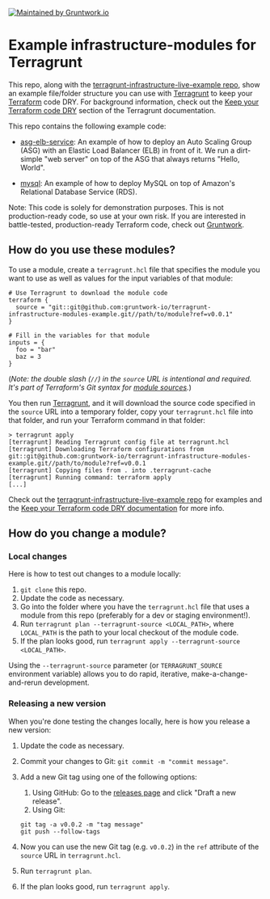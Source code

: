[![Maintained by Gruntwork.io](https://img.shields.io/badge/maintained%20by-gruntwork.io-%235849a6.svg)](https://gruntwork.io/?ref=repo_terragrunt-infra-modules-example)

# Example infrastructure-modules for Terragrunt

This repo, along with the [terragrunt-infrastructure-live-example 
repo](https://github.com/gruntwork-io/terragrunt-infrastructure-live-example), show an example file/folder structure
you can use with [Terragrunt](https://github.com/gruntwork-io/terragrunt) to keep your 
[Terraform](https://www.terraform.io) code DRY. For background information, check out the [Keep your Terraform code
DRY](https://github.com/gruntwork-io/terragrunt#keep-your-terraform-code-dry) section of the Terragrunt documentation.

This repo contains the following example code:

* [asg-elb-service](/asg-elb-service): An example of how to deploy an Auto Scaling Group (ASG) with an Elastic Load 
  Balancer (ELB) in front of it. We run a dirt-simple "web server" on top of the ASG that always returns "Hello, World".

* [mysql](/mysql): An example of how to deploy MySQL on top of Amazon's Relational Database Service (RDS).  

Note: This code is solely for demonstration purposes. This is not production-ready code, so use at your own risk. If 
you are interested in battle-tested, production-ready Terraform code, check out [Gruntwork](http://www.gruntwork.io/).





## How do you use these modules?

To use a module, create a  `terragrunt.hcl` file that specifies the module you want to use as well as values for the
input variables of that module:

```hcl
# Use Terragrunt to download the module code
terraform {
  source = "git::git@github.com:gruntwork-io/terragrunt-infrastructure-modules-example.git//path/to/module?ref=v0.0.1"
}

# Fill in the variables for that module
inputs = {
  foo = "bar"
  baz = 3
}
```

(*Note: the double slash (`//`) in the `source` URL is intentional and required. It's part of Terraform's Git syntax 
for [module sources](https://www.terraform.io/docs/modules/sources.html).*)

You then run [Terragrunt](https://github.com/gruntwork-io/terragrunt), and it will download the source code specified 
in the `source` URL into a temporary folder, copy your `terragrunt.hcl` file into that folder, and run your Terraform 
command in that folder: 

```
> terragrunt apply
[terragrunt] Reading Terragrunt config file at terragrunt.hcl
[terragrunt] Downloading Terraform configurations from git::git@github.com:gruntwork-io/terragrunt-infrastructure-modules-example.git//path/to/module?ref=v0.0.1
[terragrunt] Copying files from . into .terragrunt-cache
[terragrunt] Running command: terraform apply
[...]
```

Check out the [terragrunt-infrastructure-live-example 
repo](https://github.com/gruntwork-io/terragrunt-infrastructure-live-example) for examples and the [Keep your Terraform 
code DRY documentation](https://github.com/gruntwork-io/terragrunt#keep-your-terraform-code-dry) for more info.





## How do you change a module?


### Local changes

Here is how to test out changes to a module locally:

1. `git clone` this repo.
1. Update the code as necessary.
1. Go into the folder where you have the `terragrunt.hcl` file that uses a module from this repo (preferably for a 
   dev or staging environment!).
1. Run `terragrunt plan --terragrunt-source <LOCAL_PATH>`, where `LOCAL_PATH` is the path to your local checkout of
   the module code. 
1. If the plan looks good, run `terragrunt apply --terragrunt-source <LOCAL_PATH>`.   

Using the `--terragrunt-source` parameter (or `TERRAGRUNT_SOURCE` environment variable) allows you to do rapid, 
iterative, make-a-change-and-rerun development.


### Releasing a new version

When you're done testing the changes locally, here is how you release a new version:

1. Update the code as necessary.
1. Commit your changes to Git: `git commit -m "commit message"`.
1. Add a new Git tag using one of the following options:
    1. Using GitHub: Go to the [releases page](/releases) and click "Draft a new release".
    1. Using Git:

    ```
    git tag -a v0.0.2 -m "tag message"
    git push --follow-tags
    ```
1. Now you can use the new Git tag (e.g. `v0.0.2`) in the `ref` attribute of the `source` URL in `terragrunt.hcl`.
1. Run `terragrunt plan`.
1. If the plan looks good, run `terragrunt apply`.   
